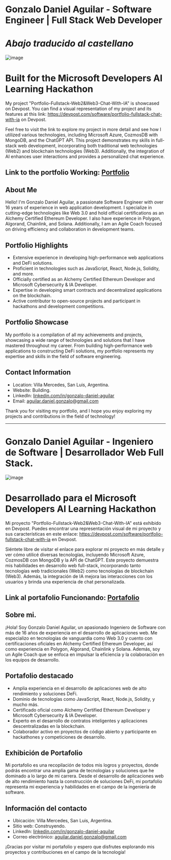 # Gonzalo Daniel Aguilar - Software Engineer | Full Stack Web Developer
# *Abajo traducido al castellano*

![image](https://github.com/gonzalolater/portafolio/assets/42863568/bfeb85a4-e013-4bb5-a8ab-444eb59ecfe2)

# Built for the Microsoft Developers AI Learning Hackathon 

My project "Portfolio-Fullstack-Web2&Web3-Chat-With-IA" is showcased on Devpost. You can find a visual representation of my project and its features at this link: https://devpost.com/software/portfolio-fullstack-chat-with-ia on Devpost.

Feel free to visit the link to explore my project in more detail and see how I utilized various technologies, including Microsoft Azure, CozmosDB with MongoDB, and the ChatGPT API. This project demonstrates my skills in full-stack web development, incorporating both traditional web technologies (Web2) and blockchain technologies (Web3). Additionally, the integration of AI enhances user interactions and provides a personalized chat experience.


## Link to the portfolio Working: [Portfolio](https://main--portfolio-aguilar-gonzalo-daniel.netlify.app/)

## About Me
Hello! I'm Gonzalo Daniel Aguilar, a passionate Software Engineer with over 16 years of experience in web application development. I specialize in cutting-edge technologies like Web 3.0 and hold official certifications as an Alchemy Certified Ethereum Developer. I also have experience in Polygon, Algorand, Chainlink, and Solana. Additionally, I am an Agile Coach focused on driving efficiency and collaboration in development teams.

## Portfolio Highlights
- Extensive experience in developing high-performance web applications and DeFi solutions.
- Proficient in technologies such as JavaScript, React, Node.js, Solidity, and more.
- Officially certified as an Alchemy Certified Ethereum Developer and Microsoft Cybersecurity & IA Developer.
- Expertise in developing smart contracts and decentralized applications on the blockchain.
- Active contributor to open-source projects and participant in hackathons and development competitions.

## Portfolio Showcase
My portfolio is a compilation of all my achievements and projects, showcasing a wide range of technologies and solutions that I have mastered throughout my career. From building high-performance web applications to constructing DeFi solutions, my portfolio represents my expertise and skills in the field of software engineering.

## Contact Information
- Location: Villa Mercedes, San Luis, Argentina.
- Website: Building.
- LinkedIn: [linkedin.com/in/gonzalo-daniel-aguilar](https://www.linkedin.com/in/gonzalo-daniel-aguilar)
- Email: [aguilar.daniel.gonzalo@gmail.com](mailto:aguilar.daniel.gonzalo@gmail.com)

Thank you for visiting my portfolio, and I hope you enjoy exploring my projects and contributions in the field of technology!

-----------------------------------------------------------

# Gonzalo Daniel Aguilar - Ingeniero de Software | Desarrollador Web Full Stack.

![image](https://github.com/gonzalolater/portafolio/assets/42863568/d4ac6f3c-2c35-4aae-bc89-8c4dcfa30b04)

# Desarrollado para el Microsoft Developers AI Learning Hackathon 

Mi proyecto "Portfolio-Fullstack-Web2&Web3-Chat-With-IA" está exhibido en Devpost. Puedes encontrar una representación visual de mi proyecto y sus características en este enlace: https://devpost.com/software/portfolio-fullstack-chat-with-ia en Devpost.

Siéntete libre de visitar el enlace para explorar mi proyecto en más detalle y ver cómo utilicé diversas tecnologías, incluyendo Microsoft Azure, CozmosDB con MongoDB y la API de ChatGPT. Este proyecto demuestra mis habilidades en desarrollo web full-stack, incorporando tanto tecnologías web tradicionales (Web2) como tecnologías de blockchain (Web3). Además, la integración de IA mejora las interacciones con los usuarios y brinda una experiencia de chat personalizada.

## Link al portafolio Funcionando: [Portafolio](https://main--portfolio-aguilar-gonzalo-daniel.netlify.app/)

## Sobre mi.
¡Hola! Soy Gonzalo Daniel Aguilar, un apasionado Ingeniero de Software con más de 16 años de experiencia en el desarrollo de aplicaciones web. Me especializo en tecnologías de vanguardia como Web 3.0 y cuento con certificaciones oficiales en Alchemy Certified Ethereum Developer, así como experiencia en Polygon, Algorand, Chainlink y Solana. Además, soy un Agile Coach que se enfoca en impulsar la eficiencia y la colaboración en los equipos de desarrollo.

## Portafolio destacado
- Amplia experiencia en el desarrollo de aplicaciones web de alto rendimiento y soluciones DeFi.
- Dominio de tecnologías como JavaScript, React, Node.js, Solidity, y mucho más.
- Certificado oficial como Alchemy Certified Ethereum Developer y Microsoft Cybersecurity & IA Developer.
- Experto en el desarrollo de contratos inteligentes y aplicaciones descentralizadas en la blockchain.
- Colaborador activo en proyectos de código abierto y participante en hackathones y competiciones de desarrollo.

## Exhibición de Portafolio
Mi portafolio es una recopilación de todos mis logros y proyectos, donde podrás encontrar una amplia gama de tecnologías y soluciones que he dominado a lo largo de mi carrera. Desde el desarrollo de aplicaciones web de alto rendimiento hasta la construcción de soluciones DeFi, mi portafolio representa mi experiencia y habilidades en el campo de la ingeniería de software.

## Información del contacto
- Ubicación: Villa Mercedes, San Luis, Argentina.
- Sitio web: Construyendo.
- LinkedIn: [linkedin.com/in/gonzalo-daniel-aguilar](https://www.linkedin.com/in/gonzalo-daniel-aguilar)
- Correo electrónico: [aguilar.daniel.gonzalo@gmail.com](mailto:aguilar.daniel.gonzalo@gmail.com)

¡Gracias por visitar mi portafolio y espero que disfrutes explorando mis proyectos y contribuciones en el campo de la tecnología!
